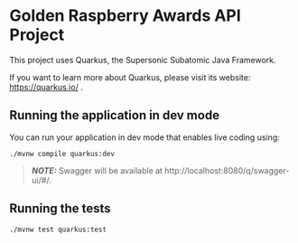 # Golden Raspberry Awards API Project

This project uses Quarkus, the Supersonic Subatomic Java Framework.

If you want to learn more about Quarkus, please visit its website: https://quarkus.io/ .

## Running the application in dev mode

You can run your application in dev mode that enables live coding using:
```shell script
./mvnw compile quarkus:dev
```

> **_NOTE:_**  Swagger will be available at http://localhost:8080/q/swagger-ui/#/.

## Running the tests
```shell script
./mvnw test quarkus:test
```